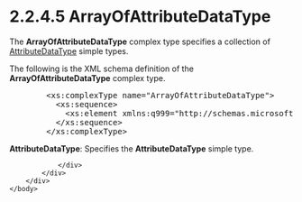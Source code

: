 <html dir="LTR" xmlns:mshelp="http://msdn.microsoft.com/mshelp" xmlns:ddue="http://ddue.schemas.microsoft.com/authoring/2003/5" xmlns:xlink="http://www.w3.org/1999/xlink" xmlns:tool="http://www.microsoft.com/tooltip">
    <head>
        <meta http-equiv="Content-Type" content="text/html; CHARSET=utf-8"></meta>
        <meta name="save" content="history"></meta>
        <title>2.2.4.5 ArrayOfAttributeDataType</title>
        <xml>
            <mshelp:toctitle title="2.2.4.5 ArrayOfAttributeDataType"></mshelp:toctitle>
            <mshelp:rltitle title="[MS-SSMDSWS-15]: ArrayOfAttributeDataType"></mshelp:rltitle>
            <mshelp:keyword index="A" term="faa7aa1b-25e9-4463-8115-a26348a0e07d"></mshelp:keyword>
            <mshelp:attr name="DCSext.ContentType" value="open specification"></mshelp:attr>
            <mshelp:attr name="AssetID" value="faa7aa1b-25e9-4463-8115-a26348a0e07d"></mshelp:attr>
            <mshelp:attr name="TopicType" value="kbRef"></mshelp:attr>
            <mshelp:attr name="DCSext.Title" value="[MS-SSMDSWS-15]: ArrayOfAttributeDataType" />
        </xml>
    </head>
    <body>
        <div id="header">
            <h1 class="heading">2.2.4.5 ArrayOfAttributeDataType</h1>
        </div>
        <div id="mainSection">
            <div id="mainBody">
                <div id="allHistory" class="saveHistory"></div>
                <div id="sectionSection0" class="section" name="collapseableSection">
                    

<p>The <b>ArrayOfAttributeDataType</b> complex type specifies a
collection of <a href="ab9a784f-74ab-469e-8c33-3f044d973315.md">AttributeDataType</a>
simple types.</p>

<p>The following is the XML schema definition of the <b>ArrayOfAttributeDataType</b>
complex type.</p>

<dl>
<dd>
<div><pre>   &lt;xs:complexType name=&quot;ArrayOfAttributeDataType&quot;&gt;
     &lt;xs:sequence&gt;
       &lt;xs:element xmlns:q999=&quot;http://schemas.microsoft.com/sqlserver/masterdataservices/2009/09&quot; minOccurs=&quot;0&quot; maxOccurs=&quot;unbounded&quot; name=&quot;AttributeDataType&quot; type=&quot;q999:AttributeDataType&quot; xmlns:xs=&quot;http://www.w3.org/2001/XMLSchema&quot; /&gt;
     &lt;/xs:sequence&gt;
   &lt;/xs:complexType&gt;
</pre></div>
</dd></dl>

<p><b>AttributeDataType</b>: Specifies the <b>AttributeDataType</b>
simple type.</p>


                </div>
            </div>
        </div>
    </body>
</html>